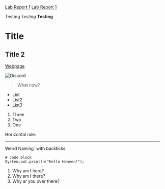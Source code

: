 [Lab Report 1](lab-report-1-week-2.html)
[Lab Report 1](https://mlin1026.github.io/<your-lab-reports-repo>/lab-report-1-week-2.html)

Testing
*Testing*
**Testing**
# Title
## Title 2

[Webpage](https://mlin1026.github.io/cse15l-lab-reports/)

![Discord](https://techstory.in/wp-content/uploads/2021/08/discord-logo.jpg)

> What now?

* List
* List2
* List3

1. Three
2. Two
3. One

Horizontal rule:

***

Weird Naming` with backticks

```
# code block
System.out.println("Hello Heaven!");
```

1. Why am I here?
2. Why am I there?
3. Why ar you over there?